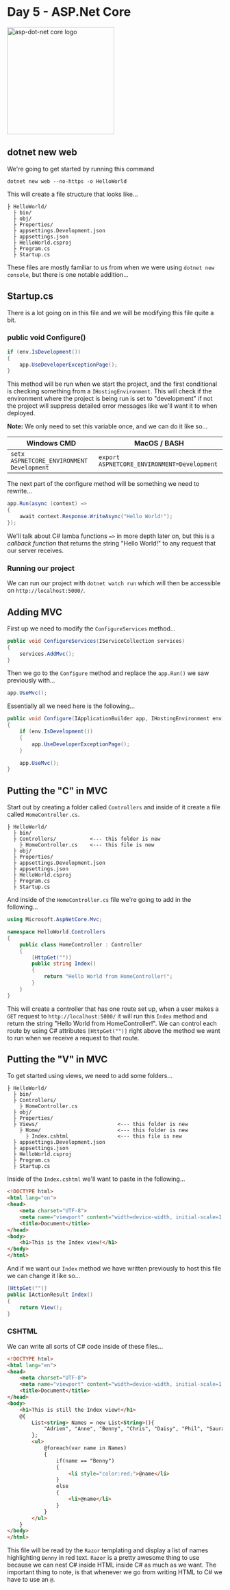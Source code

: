 # Day 5 - ASP.Net Core 

<img src="https://upload.wikimedia.org/wikipedia/commons/e/ee/.NET_Core_Logo.svg" alt="asp-dot-net core logo" height="250px" />

## dotnet new web

We're going to get started by running this command

```
dotnet new web --no-https -o HelloWorld
```

This will create a file structure that looks like...

```
├ HelloWorld/
  ├ bin/
  ├ obj/
  ├ Properties/
  ├ appsettings.Development.json
  ├ appsettings.json
  ├ HelloWorld.csproj
  ├ Program.cs
  ├ Startup.cs
```

These files are mostly familiar to us from when we were using `dotnet new console`, but there is one notable addition...

## Startup.cs

There is a lot going on in this file and we will be modifying this file quite a bit.

### public void Configure()

```cs
if (env.IsDevelopment())
{
    app.UseDeveloperExceptionPage();
}
```

This method will be run when we start the project, and the first conditional is checking something from a `IHostingEnvironment`. This will check if the environment where the project is being run is set to "development" if not the project will suppress detailed error messages like we'll want it to when deployed. 

**Note:** We only need to set this variable once, and we can do it like so...

| Windows CMD                               |  MacOS / BASH                               |
|-------------------------------------------|---------------------------------------------|
| `setx ASPNETCORE_ENVIRONMENT Development` | `export ASPNETCORE_ENVIRONMENT=Development` |

The next part of the configure method will be something we need to rewrite...

```cs
app.Run(async (context) =>
{
    await context.Response.WriteAsync("Hello World!");
});
```

We'll talk about C# lamba functions `=>` in more depth later on, but this is a *callback function* that returns the string "Hello World!" to any request that our server receives.

### Running our project

We can run our project with `dotnet watch run` which will then be accessible on `http://localhost:5000/`.

## Adding MVC

First up we need to modify the `ConfigureServices` method...

```cs
public void ConfigureServices(IServiceCollection services)
{
    services.AddMvc();
}
```

Then we go to the ```Configure``` method and replace the ```app.Run()``` we saw previously with...

```cs
app.UseMvc();
```

Essentially all we need here is the following...

```cs
public void Configure(IApplicationBuilder app, IHostingEnvironment env)
{
    if (env.IsDevelopment())
    {
        app.UseDeveloperExceptionPage();
    }

    app.UseMvc();
}
```

## Putting the "C" in MVC

Start out by creating a folder called `Controllers` and inside of it create a file called `HomeController.cs`.

```
├ HelloWorld/
  ├ bin/
  ├ Controllers/           <--- this folder is new
    ├ HomeController.cs    <--- this file is new
  ├ obj/
  ├ Properties/
  ├ appsettings.Development.json
  ├ appsettings.json
  ├ HelloWorld.csproj
  ├ Program.cs
  ├ Startup.cs
```

And inside of the `HomeController.cs` file we're going to add in the following...

```cs
using Microsoft.AspNetCore.Mvc;

namespace HelloWorld.Controllers     
{
    public class HomeController : Controller   
    {
        [HttpGet("")]
        public string Index()
        {
            return "Hello World from HomeController!";
        }
    }
}
```

This will create a controller that has one route set up, when a user makes a `GET` request to `http://localhost:5000/` it will run this `Index` method and return the string "Hello World from HomeController!". We can control each route by using C# attributes `[HttpGet("")]` right above the method we want to run when we receive a request to that route.

## Putting the "V" in MVC

To get started using views, we need to add some folders...

```
├ HelloWorld/
  ├ bin/
  ├ Controllers/           
    ├ HomeController.cs    
  ├ obj/
  ├ Properties/
  ├ Views/                          <--- this folder is new
    ├ Home/                         <--- this folder is new
      ├ Index.cshtml                <--- this file is new
  ├ appsettings.Development.json
  ├ appsettings.json
  ├ HelloWorld.csproj
  ├ Program.cs
  ├ Startup.cs
```

Inside of the `Index.cshtml` we'll want to paste in the following...

```html
<!DOCTYPE html>
<html lang="en">
<head>
    <meta charset="UTF-8">
    <meta name="viewport" content="width=device-width, initial-scale=1.0">
    <title>Document</title>
</head>
<body>
    <h1>This is the Index view!</h1>
</body>
</html>
```

And if we want our `Index` method we have written previously to host this file we can change it like so...

```cs
[HttpGet("")]     
public IActionResult Index()
{
    return View();
}
```

### CSHTML

We can write all sorts of C# code inside of these files...

```html
<!DOCTYPE html>
<html lang="en">
<head>
    <meta charset="UTF-8">
    <meta name="viewport" content="width=device-width, initial-scale=1.0">
    <title>Document</title>
</head>
<body>
    <h1>This is still the Index view!</h1>
    @{
        List<string> Names = new List<String>(){
            "Adrien", "Anne", "Benny", "Chris", "Daisy", "Phil", "Saurabh", "Will"
        };
        <ul>
            @foreach(var name in Names)
            {
                if(name == "Benny")
                {
                    <li style="color:red;">@name</li>
                }
                else
                {
                    <li>@name</li>
                }
            }
        </ul>
    }
</body>
</html>
```

This file will be read by the `Razor` templating and display a list of names highlighting `Benny` in red text. `Razor` is a pretty awesome thing to use because we can nest C# inside HTML inside C# as much as we want. The important thing to note, is that whenever we go from writing HTML to C# we have to use an `@`.  
